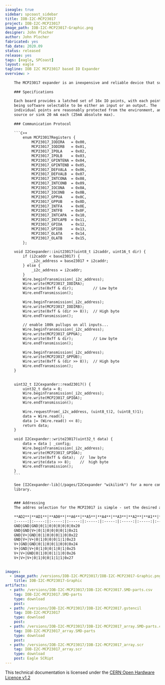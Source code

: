```yaml
---
iseagle: true
sidebar: spcoast_sidebar
title: IOB-I2C-MCP23017
project: IOB-I2C-MCP23017
image_path: IOB-I2C-MCP23017-Graphic.png
designer: John Plocher
author: John Plocher
fabricated: yes
fab_date: 2020.09
status: released
release: yes
tags: [eagle, SPCoast]
layout: eagle
tagline: IOB I2C MCP23017 based IO Expander
overview: >
    
    The MCP23017 expander is an inexpensive and reliable device that supports up to 8x instances on a single I2C chain.
    
    ### Specifications
    
    Each board provides a latched set of 16x IO points, with each point
    being software selectable to be either an input or an output. The
    individual points are reasonably protected from the environment, and can
    source or sink 20 mA each (25mA absolute max).
    
    ### Communication Protocol
    
    ```C++
        enum MCP23017Registers {
            MCP23017_IODIRA   = 0x00,
            MCP23017_IODIRB   = 0x01,
            MCP23017_IPOLA    = 0x02,
            MCP23017_IPOLB    = 0x03,
            MCP23017_GPINTENA = 0x04,
            MCP23017_GPINTENB = 0x05,
            MCP23017_DEFVALA  = 0x06,
            MCP23017_DEFVALB  = 0x07,
            MCP23017_INTCONA  = 0x08,
            MCP23017_INTCONB  = 0x09,
            MCP23017_IOCONA   = 0x0A,
            MCP23017_IOCONB   = 0x0B,
            MCP23017_GPPUA    = 0x0C,
            MCP23017_GPPUB    = 0x0D,
            MCP23017_INTFA    = 0x0E,
            MCP23017_INTFB    = 0x0F,
            MCP23017_INTCAPA  = 0x10,
            MCP23017_INTCAPB  = 0x11,
            MCP23017_GPIOA    = 0x12,
            MCP23017_GPIOB    = 0x13,
            MCP23017_OLATA    = 0x14,
            MCP23017_OLATB    = 0x15,
        };
    
    void I2Cexpander::init23017(uint8_t i2caddr, uint16_t dir) {
        if (i2caddr < base23017) {
            _i2c_address = base23017 + i2caddr;
        } else {
            _i2c_address = i2caddr;
        }
        Wire.beginTransmission(_i2c_address);
        Wire.write(MCP23017_IODIRA);
        Wire.write(0xff & dir);         // Low byte
        Wire.endTransmission();
    
        Wire.beginTransmission(_i2c_address);
        Wire.write(MCP23017_IODIRB);
        Wire.write(0xff & (dir >> 8));  // High byte
        Wire.endTransmission();
    
        // enable 100k pullups on all inputs...
        Wire.beginTransmission(_i2c_address);
        Wire.write(MCP23017_GPPUA);
        Wire.write(0xff & dir);         // Low byte
        Wire.endTransmission();
    
        Wire.beginTransmission(_i2c_address);
        Wire.write(MCP23017_GPPUB);
        Wire.write(0xff & (dir >> 8));  // High byte
        Wire.endTransmission();
    }
    
    
    uint32_t I2Cexpander::read23017() {
        uint32_t data = 0;
        Wire.beginTransmission(_i2c_address);
        Wire.write(MCP23017_GPIOA);
        Wire.endTransmission();
    
        Wire.requestFrom(_i2c_address, (uint8_t)2, (uint8_t)1);
        data = Wire.read();
        data |= (Wire.read() << 8);
        return data;
    }
    
    void I2Cexpander::write23017(uint32_t data) {
        data = data | _config;
        Wire.beginTransmission(_i2c_address);
        Wire.write(MCP23017_GPIOA);
        Wire.write(0xff & data);  //  low byte
        Wire.write(data >> 8);    //  high byte
        Wire.endTransmission();
    }
    ```
    
    See [I2Cexpander-lib](/pages/I2Cexpander "wikilink") for a more complete interface
    library.
    
    
    ### Addressing
    The addres selection for the MCP23017 is simple - set the desired address (in binary) on the 3x address selection switches.
    
    **AD2**|**AD1**|**AD0**|**A6**|**A5**|**A4**|**A3**|**A2**|**A1**|**A0**|**ADDRESS (HEX)**
    :-----:|:-----:|:-----:|:-----:|:-----:|:-----:|:-----:|:-----:|:-----:|:-----:|:-----:
    GND|GND|GND|0|1|0|0|0|0|0|0x20
    GND|GND|V+|0|1|0|0|0|0|1|0x21
    GND|V+|GND|0|1|0|0|0|1|0|0x22
    GND|V+|V+|0|1|0|0|0|1|1|0x23
    V+|GND|GND|0|1|0|0|1|0|0|0x24
    V+|GND|V+|0|1|0|0|1|0|1|0x25
    V+|V+|GND|0|1|0|0|1|1|0|0x26
    V+|V+|V+|0|1|0|0|1|1|1|0x27
    
    
images:
  - image_path: /versions/IOB-I2C-MCP23017/IOB-I2C-MCP23017-Graphic.png
    title: IOB-I2C-MCP23017-Graphic
artifacts:
  - path: /versions/IOB-I2C-MCP23017/IOB-I2C-MCP23017.SMD-parts.csv
    tag: IOB-I2C-MCP23017.SMD-parts
    type: download
    post: 
  - path: /versions/IOB-I2C-MCP23017/IOB-I2C-MCP23017.gstencil
    tag: IOB-I2C-MCP23017
    type: download
    post: 
  - path: /versions/IOB-I2C-MCP23017/IOB-I2C-MCP23017_array.SMD-parts.csv
    tag: IOB-I2C-MCP23017_array.SMD-parts
    type: download
    post: 
  - path: /versions/IOB-I2C-MCP23017/IOB-I2C-MCP23017_array.scr
    tag: IOB-I2C-MCP23017_array.scr
    type: download
    post: Eagle SCRipt
---
```



This technical documentation is licensed under the [CERN Open Hardware Licence v1.2](http://www.ohwr.org/attachments/2388/cern_ohl_v_1_2.txt)
